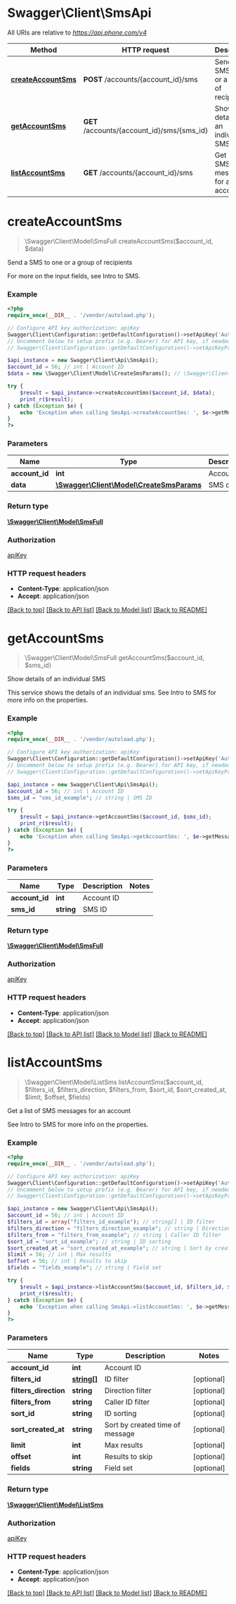 # Swagger\Client\SmsApi

All URIs are relative to *https://api.phone.com/v4*

Method | HTTP request | Description
------------- | ------------- | -------------
[**createAccountSms**](SmsApi.md#createAccountSms) | **POST** /accounts/{account_id}/sms | Send a SMS to one or a group of recipients
[**getAccountSms**](SmsApi.md#getAccountSms) | **GET** /accounts/{account_id}/sms/{sms_id} | Show details of an individual SMS
[**listAccountSms**](SmsApi.md#listAccountSms) | **GET** /accounts/{account_id}/sms | Get a list of SMS messages for an account


# **createAccountSms**
> \Swagger\Client\Model\SmsFull createAccountSms($account_id, $data)

Send a SMS to one or a group of recipients

For more on the input fields, see Intro to SMS.

### Example
```php
<?php
require_once(__DIR__ . '/vendor/autoload.php');

// Configure API key authorization: apiKey
Swagger\Client\Configuration::getDefaultConfiguration()->setApiKey('Authorization', 'YOUR_API_KEY');
// Uncomment below to setup prefix (e.g. Bearer) for API key, if needed
// Swagger\Client\Configuration::getDefaultConfiguration()->setApiKeyPrefix('Authorization', 'Bearer');

$api_instance = new Swagger\Client\Api\SmsApi();
$account_id = 56; // int | Account ID
$data = new \Swagger\Client\Model\CreateSmsParams(); // \Swagger\Client\Model\CreateSmsParams | SMS data

try {
    $result = $api_instance->createAccountSms($account_id, $data);
    print_r($result);
} catch (Exception $e) {
    echo 'Exception when calling SmsApi->createAccountSms: ', $e->getMessage(), PHP_EOL;
}
?>
```

### Parameters

Name | Type | Description  | Notes
------------- | ------------- | ------------- | -------------
 **account_id** | **int**| Account ID |
 **data** | [**\Swagger\Client\Model\CreateSmsParams**](../Model/\Swagger\Client\Model\CreateSmsParams.md)| SMS data |

### Return type

[**\Swagger\Client\Model\SmsFull**](../Model/SmsFull.md)

### Authorization

[apiKey](../../README.md#apiKey)

### HTTP request headers

 - **Content-Type**: application/json
 - **Accept**: application/json

[[Back to top]](#) [[Back to API list]](../../README.md#documentation-for-api-endpoints) [[Back to Model list]](../../README.md#documentation-for-models) [[Back to README]](../../README.md)

# **getAccountSms**
> \Swagger\Client\Model\SmsFull getAccountSms($account_id, $sms_id)

Show details of an individual SMS

This service shows the details of an individual sms. See Intro to SMS for more info on the properties.

### Example
```php
<?php
require_once(__DIR__ . '/vendor/autoload.php');

// Configure API key authorization: apiKey
Swagger\Client\Configuration::getDefaultConfiguration()->setApiKey('Authorization', 'YOUR_API_KEY');
// Uncomment below to setup prefix (e.g. Bearer) for API key, if needed
// Swagger\Client\Configuration::getDefaultConfiguration()->setApiKeyPrefix('Authorization', 'Bearer');

$api_instance = new Swagger\Client\Api\SmsApi();
$account_id = 56; // int | Account ID
$sms_id = "sms_id_example"; // string | SMS ID

try {
    $result = $api_instance->getAccountSms($account_id, $sms_id);
    print_r($result);
} catch (Exception $e) {
    echo 'Exception when calling SmsApi->getAccountSms: ', $e->getMessage(), PHP_EOL;
}
?>
```

### Parameters

Name | Type | Description  | Notes
------------- | ------------- | ------------- | -------------
 **account_id** | **int**| Account ID |
 **sms_id** | **string**| SMS ID |

### Return type

[**\Swagger\Client\Model\SmsFull**](../Model/SmsFull.md)

### Authorization

[apiKey](../../README.md#apiKey)

### HTTP request headers

 - **Content-Type**: application/json
 - **Accept**: application/json

[[Back to top]](#) [[Back to API list]](../../README.md#documentation-for-api-endpoints) [[Back to Model list]](../../README.md#documentation-for-models) [[Back to README]](../../README.md)

# **listAccountSms**
> \Swagger\Client\Model\ListSms listAccountSms($account_id, $filters_id, $filters_direction, $filters_from, $sort_id, $sort_created_at, $limit, $offset, $fields)

Get a list of SMS messages for an account

See Intro to SMS for more info on the properties.

### Example
```php
<?php
require_once(__DIR__ . '/vendor/autoload.php');

// Configure API key authorization: apiKey
Swagger\Client\Configuration::getDefaultConfiguration()->setApiKey('Authorization', 'YOUR_API_KEY');
// Uncomment below to setup prefix (e.g. Bearer) for API key, if needed
// Swagger\Client\Configuration::getDefaultConfiguration()->setApiKeyPrefix('Authorization', 'Bearer');

$api_instance = new Swagger\Client\Api\SmsApi();
$account_id = 56; // int | Account ID
$filters_id = array("filters_id_example"); // string[] | ID filter
$filters_direction = "filters_direction_example"; // string | Direction filter
$filters_from = "filters_from_example"; // string | Caller ID filter
$sort_id = "sort_id_example"; // string | ID sorting
$sort_created_at = "sort_created_at_example"; // string | Sort by created time of message
$limit = 56; // int | Max results
$offset = 56; // int | Results to skip
$fields = "fields_example"; // string | Field set

try {
    $result = $api_instance->listAccountSms($account_id, $filters_id, $filters_direction, $filters_from, $sort_id, $sort_created_at, $limit, $offset, $fields);
    print_r($result);
} catch (Exception $e) {
    echo 'Exception when calling SmsApi->listAccountSms: ', $e->getMessage(), PHP_EOL;
}
?>
```

### Parameters

Name | Type | Description  | Notes
------------- | ------------- | ------------- | -------------
 **account_id** | **int**| Account ID |
 **filters_id** | [**string[]**](../Model/string.md)| ID filter | [optional]
 **filters_direction** | **string**| Direction filter | [optional]
 **filters_from** | **string**| Caller ID filter | [optional]
 **sort_id** | **string**| ID sorting | [optional]
 **sort_created_at** | **string**| Sort by created time of message | [optional]
 **limit** | **int**| Max results | [optional]
 **offset** | **int**| Results to skip | [optional]
 **fields** | **string**| Field set | [optional]

### Return type

[**\Swagger\Client\Model\ListSms**](../Model/ListSms.md)

### Authorization

[apiKey](../../README.md#apiKey)

### HTTP request headers

 - **Content-Type**: application/json
 - **Accept**: application/json

[[Back to top]](#) [[Back to API list]](../../README.md#documentation-for-api-endpoints) [[Back to Model list]](../../README.md#documentation-for-models) [[Back to README]](../../README.md)

